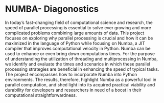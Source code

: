 # NUMBA- Diagonostics

In today’s fast-changing field of computational science and research, the speed of parallel processing is essential to solve ever growing and more complicated problems combining large amounts of data. This project focuses on exploring why parallel processing is crucial and how it can be maximized in the language of Python while focusing on Numba, a JIT compiler that improves computational velocity in Python. Numba can be used to enhance or even bring down computations times. For the purpose of understanding the utilization of threading and multiprocessing in Numba, we identify and evaluate the times and scenarios in which these parallel processing strategies are beneficial in enhancing the speed of typical tasks. The project encompasses how to incorporate Numba into Python environments. The results, therefore, highlight Numba as a powerful tool in parallel computation, and shed light into its acquired practical viability and durability for developers and researchers in need of a boost in their computational straightforwardness.
